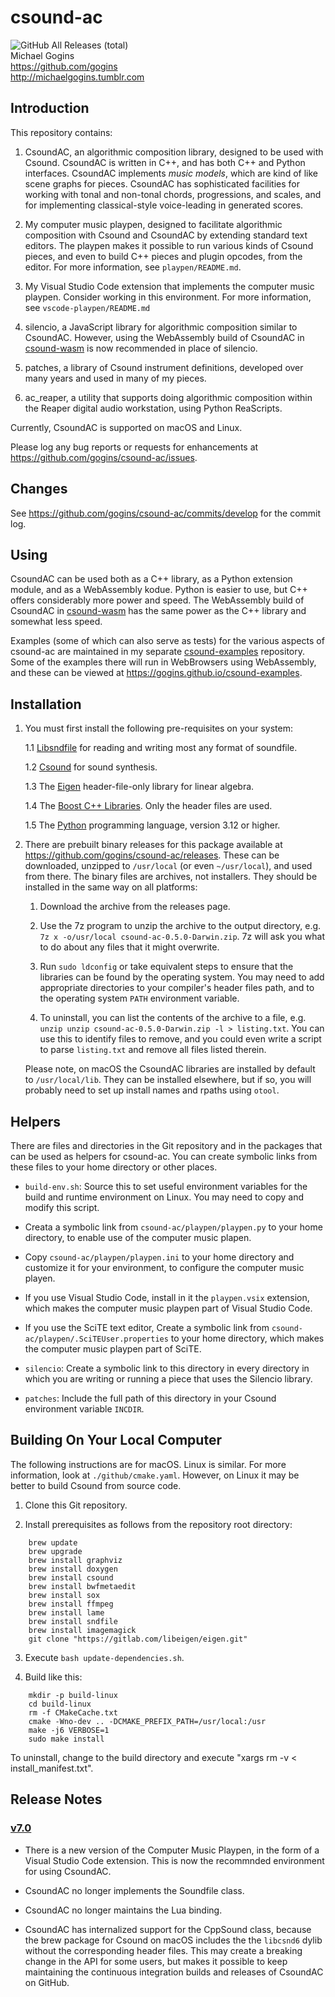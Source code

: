 # csound-ac
![GitHub All Releases (total)](https://img.shields.io/github/downloads/gogins/csound-ac/total.svg)<br>
Michael Gogins<br>
https://github.com/gogins<br>
http://michaelgogins.tumblr.com

## Introduction

This repository contains:

1.  CsoundAC, an algorithmic composition library, designed to be used with 
    Csound. CsoundAC is written in C++, and has both C++ and Python 
    interfaces. CsoundAC implements _music models_, which are kind of like 
    scene graphs for pieces. CsoundAC has sophisticated facilities for 
    working with tonal and non-tonal chords, progressions, and scales, and 
    for implementing classical-style voice-leading in generated scores.
    
2.  My computer music playpen, designed to facilitate algorithmic composition 
    with Csound and CsoundAC by extending standard text editors. The playpen 
    makes it possible to run various kinds of Csound pieces, and even to build 
    C++ pieces and plugin opcodes, from the editor. For more information, see 
    `playpen/README.md`.
    
3.  My Visual Studio Code extension that implements the computer music 
    playpen. Consider working in this environment. For more information, see 
    `vscode-playpen/README.md`
    
4.  silencio, a JavaScript library for algorithmic composition similar to 
    CsoundAC. However, using the WebAssembly build of CsoundAC in 
    [csound-wasm](https://github.com/gogins/csound-wasm) is now recommended in 
    place of silencio.
    
5.  patches, a library of Csound instrument definitions, developed over many 
    years and used in many of my pieces.

6.  ac_reaper, a utility that supports doing algorithmic composition within 
    the Reaper digital audio workstation, using Python ReaScripts.

Currently, CsoundAC is supported on macOS and Linux.

Please log any bug reports or requests for enhancements at 
https://github.com/gogins/csound-ac/issues.

## Changes

See https://github.com/gogins/csound-ac/commits/develop for the commit
log.

## Using

CsoundAC can be used both as a C++ library, as a Python extension module, 
and as a WebAssembly kodue. Python is easier to use, but C++ offers 
considerably more power and speed. The WebAssembly build of CsoundAC in 
[csound-wasm](https://github.com/gogins/csound-wasm) has the same power 
as the C++ library and somewhat less speed.

Examples (some of which can also serve as tests) for the various aspects of 
csound-ac are maintained in my separate 
[csound-examples](https://github.com/gogins/csound-examples) 
repository. Some of the examples there will run in WebBrowsers using 
WebAssembly, and these can be viewed at 
https://gogins.github.io/csound-examples.

## Installation

1.  You must first install the following pre-requisites on your system:

    1.1  [Libsndfile](http://libsndfile.github.io/libsndfile/) for reading and 
         writing most any format of soundfile.

    1.2  [Csound](https://github.com/csound/csound) for sound synthesis.
    
    1.3  The [Eigen](https://eigen.tuxfamily.org/index.php?title=Main_Page) 
         header-file-only library for linear algebra.
         
    1.4  The [Boost C++ Libraries](https://www.boost.org/). Only the header 
         files are used.
    
    1.5  The [Python](https://www.python.org/) programming language, version 
         3.12 or higher.
    
2.  There are prebuilt binary releases for this package available at 
    https://github.com/gogins/csound-ac/releases. These can be downloaded,
    unzipped to `/usr/local` (or even `~/usr/local`), and used from there. 
    The binary files are archives, not installers. They should be installed in 
    the same way on all platforms:

    1.  Download the archive from the releases page.

    2.  Use the 7z program to unzip the archive to the output directory, e.g.
        `7z x -o/usr/local csound-ac-0.5.0-Darwin.zip`. 7z will ask you what 
        to do about any files that it might overwrite.

    3.  Run `sudo ldconfig` or take equivalent steps to ensure that the 
        libraries can be found by the operating system. You may need to add 
        appropriate directories to your compiler's header files path, and 
        to the operating system `PATH` environment variable.

    4.  To uninstall, you can list the contents of the archive to a file, 
        e.g. `unzip unzip csound-ac-0.5.0-Darwin.zip -l > listing.txt`. You 
        can use this to identify files to remove, and you could even write 
        a script to parse `listing.txt` and remove all files listed therein.

    Please note, on macOS the CsoundAC libraries are installed by default to 
    `/usr/local/lib`. They can be installed elsewhere, but if so, you will 
    probably need to set up install names and rpaths using `otool`.

## Helpers

There are files and directories in the Git repository and in the packages that 
can be used as helpers for csound-ac. You can create symbolic links from 
these files to your home directory or other places.

- `build-env.sh`: Source this to set useful environment variables for the 
  build and runtime environment on Linux. You may need to copy and modify this 
  script.

- Creata a symbolic link from `csound-ac/playpen/playpen.py` to your home 
  directory, to enable use of the computer music plapen.

- Copy `csound-ac/playpen/playpen.ini` to your home directory and customize 
  it for your environment, to configure the computer music playen.

- If you use Visual Studio Code, install in it the `playpen.vsix` extension, 
  which makes the computer music playpen part of Visual Studio Code.
  
- If you use the SciTE text editor, Create a symbolic link from 
  `csound-ac/playpen/.SciTEUser.properties` to your home directory, which 
  makes the computer music playpen part of SciTE.

- `silencio`: Create a symbolic link to this directory in every directory in 
  which you are writing or running a piece that uses the Silencio library.
  
- `patches`: Include the full path of this directory in your Csound 
  environment variable `INCDIR`.

## Building On Your Local Computer

The following instructions are for macOS. Linux is similar. For 
more information, look at `./github/cmake.yaml`. However, on Linux it may be 
better to build Csound from source code.

1.  Clone this Git repository.

2.  Install prerequisites as follows from the repository root directory:
```
    brew update
    brew upgrade
    brew install graphviz
    brew install doxygen
    brew install csound
    brew install bwfmetaedit
    brew install sox
    brew install ffmpeg
    brew install lame
    brew install sndfile
    brew install imagemagick
    git clone "https://gitlab.com/libeigen/eigen.git"
```

3.  Execute `bash update-dependencies.sh`.
 
4.  Build like this:
```
    mkdir -p build-linux
    cd build-linux
    rm -f CMakeCache.txt
    cmake -Wno-dev .. -DCMAKE_PREFIX_PATH=/usr/local:/usr 
    make -j6 VERBOSE=1
    sudo make install
```

To uninstall, change to the build directory and execute 
"xargs rm -v < install_manifest.txt".

## Release Notes

### [v7.0](https://github.com/gogins/csound-ac/releases/tag/v7.0-darwin)

- There is a new version of the Computer Music Playpen, in the form of a 
  Visual Studio Code extension. This is now the recommnded environment for 
  using CsoundAC.
  
- CsoundAC no longer implements the Soundfile class.

- CsoundAC no longer maintains the Lua binding.

- CsoundAC has internalized support for the CppSound class, because the brew 
  package for Csound on macOS includes the the `libcsnd6` dylib without the 
  corresponding header files. This may create a breaking change in the API for 
  some users, but makes it possible to keep maintaining the continuous 
  integration builds and releases of CsoundAC on GitHub.



   
